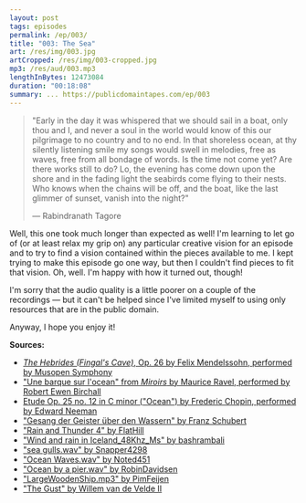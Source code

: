 ```yaml
---
layout: post
tags: episodes
permalink: /ep/003/
title: "003: The Sea"
art: /res/img/003.jpg
artCropped: /res/img/003-cropped.jpg
mp3: /res/aud/003.mp3
lengthInBytes: 12473084
duration: "00:18:08"
summary: ... https://publicdomaintapes.com/ep/003
---
```


> "Early in the day it was whispered that we should sail in a boat, only thou and I, and never a soul in the world would know of this our pilgrimage to no country and to no end. In that shoreless ocean, at thy silently listening smile my songs would swell in melodies, free as waves, free from all bondage of words. Is the time not come yet? Are there works still to do? Lo, the evening has come down upon the shore and in the fading light the seabirds come flying to their nests. Who knows when the chains will be off, and the boat, like the last glimmer of sunset, vanish into the night?"
>
> — Rabindranath Tagore

Well, this one took much longer than expected as well! I'm learning to let go of (or at least relax my grip on) any particular creative vision for an episode and to try to find a vision contained within the pieces available to me. I kept trying to make this episode go one way, but then I couldn't find pieces to fit that vision. Oh, well. I'm happy with how it turned out, though!

I'm sorry that the audio quality is a little poorer on a couple of the recordings — but it can't be helped since I've limited myself to using only resources that are in the public domain.

Anyway, I hope you enjoy it!

**Sources:**

- [_The Hebrides (Fingal's Cave)_, Op. 26 by Felix Mendelssohn, performed by Musopen Symphony](https://musopen.org/music/306-the-hebrides-fingals-cave-op-26/)
- ["Une barque sur l'ocean" from _Miroirs_ by Maurice Ravel, performed by Robert Ewen Birchall](https://musopen.org/music/4707-miroirs/)
- [Etude Op. 25 no. 12 in C minor ("Ocean") by Frederic Chopin, performed by Edward Neeman](https://musopen.org/music/611-etudes-op-25/)
- ["Gesang der Geister über den Wassern" by Franz Schubert](https://musopen.org/music/16692-gesang-der-geister-uber-den-wassern-d-714/)
- ["Rain and Thunder 4" by FlatHill](https://freesound.org/people/FlatHill/sounds/237729/)
- ["Wind and rain in Iceland_48Khz_Ms" by bashrambali](https://freesound.org/people/bashrambali/sounds/448196/)
- ["sea gulls.wav" by Snapper4298](https://freesound.org/people/Snapper4298/sounds/166703/)
- ["Ocean Waves.wav" by Noted451](https://freesound.org/people/Noted451/sounds/531015/)
- ["Ocean by a pier.wav" by RobinDavidsen](https://freesound.org/people/RobinDavidsen/sounds/437211/)
- ["LargeWoodenShip.mp3" by PimFeijen](https://freesound.org/people/PimFeijen/sounds/195193/)
- ["The Gust" by Willem van de Velde II](https://www.rijksmuseum.nl/en/collection/SK-A-1848)
